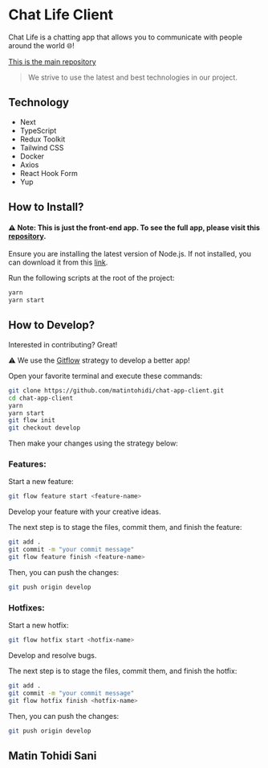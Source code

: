 # Chat Life Client

Chat Life is a chatting app that allows you to communicate with people around the world 🌐!

[This is the main repository](https://github.com/matintohidi/chat-app)

> We strive to use the latest and best technologies in our project.

## Technology

- Next
- TypeScript
- Redux Toolkit
- Tailwind CSS
- Docker
- Axios
- React Hook Form
- Yup

## How to Install?

#### ⚠️ Note: This is just the front-end app. To see the full app, please visit this [repository](https://github.com/matintohidi/chat-app).

Ensure you are installing the latest version of Node.js. If not installed, you can download it from this [link](https://nodejs.org/en/download).

Run the following scripts at the root of the project:

```sh
yarn
yarn start
```

## How to Develop?

Interested in contributing? Great!

⚠️ We use the [Gitflow](https://www.atlassian.com/git/tutorials/comparing-workflows/gitflow-workflow) strategy to develop a better app!

Open your favorite terminal and execute these commands:

```sh
git clone https://github.com/matintohidi/chat-app-client.git
cd chat-app-client
yarn
yarn start
git flow init
git checkout develop
```

Then make your changes using the strategy below:

### Features:

Start a new feature:

```sh
git flow feature start <feature-name>
```

Develop your feature with your creative ideas.

The next step is to stage the files, commit them, and finish the feature:

```sh
git add .
git commit -m "your commit message"
git flow feature finish <feature-name>
```

Then, you can push the changes:

```sh
git push origin develop
```

### Hotfixes:

Start a new hotfix:

```sh
git flow hotfix start <hotfix-name>
```

Develop and resolve bugs.

The next step is to stage the files, commit them, and finish the hotfix:

```sh
git add .
git commit -m "your commit message"
git flow hotfix finish <hotfix-name>
```

Then, you can push the changes:

```sh
git push origin develop
```

## Matin Tohidi Sani
